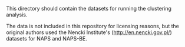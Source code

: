 This directory should contain the datasets for running the clustering analysis.

The data is not included in this repository for licensing reasons, but the
original authors used the Nencki Institute's (http://en.nencki.gov.pl/) datasets
for NAPS and NAPS-BE.

